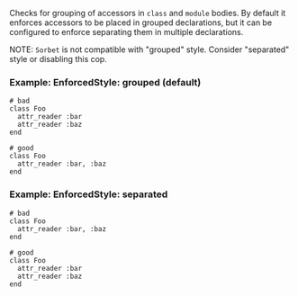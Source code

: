 Checks for grouping of accessors in `class` and `module` bodies.
By default it enforces accessors to be placed in grouped declarations,
but it can be configured to enforce separating them in multiple declarations.

NOTE: `Sorbet` is not compatible with "grouped" style. Consider "separated" style
or disabling this cop.

### Example: EnforcedStyle: grouped (default)
    # bad
    class Foo
      attr_reader :bar
      attr_reader :baz
    end

    # good
    class Foo
      attr_reader :bar, :baz
    end

### Example: EnforcedStyle: separated
    # bad
    class Foo
      attr_reader :bar, :baz
    end

    # good
    class Foo
      attr_reader :bar
      attr_reader :baz
    end

